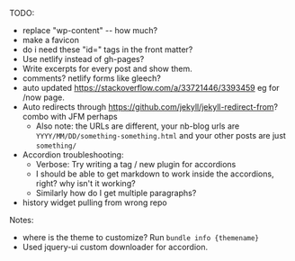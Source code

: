 TODO:
* replace "wp-content" -- how much?
* make a favicon
* do i need these "id=" tags in the front matter?
* Use netlify instead of gh-pages?
* Write excerpts for every post and show them.
* comments? netlify forms like gleech?
* auto updated https://stackoverflow.com/a/33721446/3393459 eg for /now page.
* Auto redirects through https://github.com/jekyll/jekyll-redirect-from? combo with JFM perhaps
  * Also note: the URLs are different, your nb-blog urls are `YYYY/MM/DD/something-something.html` and your other posts are just `something/`
* Accordion troubleshooting:
  * Verbose: Try writing a tag / new plugin for accordions
  * I should be able to get markdown to work inside the accordions, right? why isn't it working?
  * Similarly how do I get multiple paragraphs?
* history widget pulling from wrong repo

Notes:
* where is the theme to customize? Run `bundle info {themename}`
* Used jquery-ui custom downloader for accordion.
